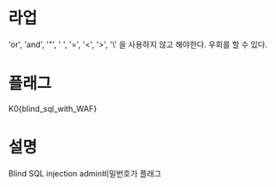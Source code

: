 # 라업
'or', 'and', '"', ' ', '=', '<', '>', '\\' 을 사용하지 않고 해야한다.
우회를 할 수 있다.


# 플래그
K0{blind_sql_with_WAF}


# 설명
Blind SQL injection
admin비밀번호가 플래그